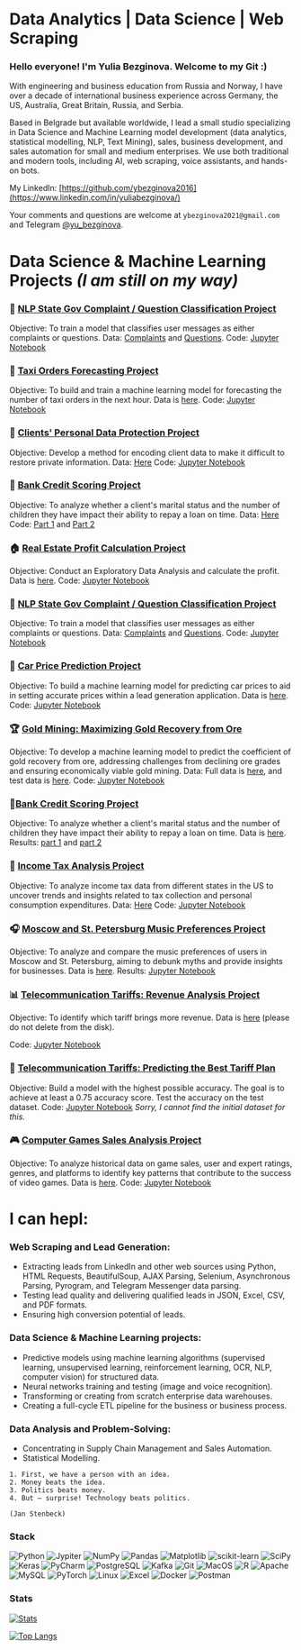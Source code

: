 # Data Analytics | Data Science | Web Scraping

### Hello everyone! I'm Yulia Bezginova. Welcome to my Git :)

With engineering and business education from Russia and Norway, I have over a decade of international business experience across Germany, the US, Australia, Great Britain, Russia, and Serbia.

Based in Belgrade but available worldwide, I lead a small studio specializing in Data Science and Machine Learning model development (data analytics, statistical modelling, NLP, Text Mining), sales, business development, and sales automation for small and medium enterprises. We use both traditional and modern tools, including AI, web scraping, voice assistants, and hands-on bots.

My LinkedIn: [https://github.com/ybezginova2016](https://www.linkedin.com/in/yuliabezginova/)

Your comments and questions are welcome at `ybezginova2021@gmail.com` and Telegram [@yu_bezginova](https://t.me/ybezginova).

# Data Science & Machine Learning Projects _(I am still on my way)_

### 📝 [NLP State Gov Complaint / Question Classification Project](https://github.com/ybezginova2016/NLP_GovComplaintQuestionClassification/blob/main/README.md)
Objective: To train a model that classifies user messages as either complaints or questions.
Data: [Complaints](https://github.com/ybezginova2016/NLP_GovComplaintQuestionClassification/blob/main/questions_test.csv) and [Questions](https://github.com/ybezginova2016/NLP_GovComplaintQuestionClassification/blob/main/questions_test.csv).
Code: [Jupyter Notebook](https://github.com/ybezginova2016/NLP_GovComplaintQuestionClassification/blob/main/main.ipynb)

### 🚖 [Taxi Orders Forecasting Project](https://github.com/ybezginova2016/03_LA_TaxiOrders/blob/main/README.md)
Objective: To build and train a machine learning model for forecasting the number of taxi orders in the next hour.
Data is [here](https://github.com/ybezginova2016/03_LA_TaxiOrders/blob/main/taxi.csv).
Code: [Jupyter Notebook](https://github.com/ybezginova2016/03_LA_TaxiOrders/blob/main/03_LA_taxi_orders_main.ipynb)

### 🔐 [Clients' Personal Data Protection Project](https://github.com/ybezginova2016/01_LA_CustomerDataProtection/blob/main/README.md)
Objective: Develop a method for encoding client data to make it difficult to restore private information.
Data: [Here](https://github.com/ybezginova2016/01_LA_CustomerDataProtection/blob/main/insurance.csv)
Code: [Jupyter Notebook](https://github.com/ybezginova2016/01_LA_CustomerDataProtection/blob/main/01_LA_main_CustomerDataProtection.ipynb)

### 🏦 [Bank Credit Scoring Project](https://github.com/ybezginova2016/DA_2_bank-credit-scoring/blob/main/README.md)
Objective: To analyze whether a client's marital status and the number of children they have impact their ability to repay a loan on time.
Data: [Here](https://github.com/ybezginova2016/DA_2_bank-credit-scoring/blob/main/data_bank_scoring_project.csv)
Code: [Part 1](https://github.com/ybezginova2016/DA_2_bank-credit-scoring/blob/main/data%20cleaning%20(part%201).ipynb) and [Part 2](https://github.com/ybezginova2016/DA_2_bank-credit-scoring/blob/main/data%20analysis%20(part%202).ipynb)

### 🏠 [Real Estate Profit Calculation Project](https://github.com/ybezginova2016/06_DA_RealEstateProfitCalculation/blob/main/README.md)
Objective: Conduct an Exploratory Data Analysis and calculate the profit.
Data is [here](https://github.com/ybezginova2016/06_DA_RealEstateProfitCalculation/blob/main/yandex_realty_data.csv).
Code: [Jupyter Notebook](https://github.com/ybezginova2016/06_DA_RealEstateProfitCalculation/blob/main/preprocessing_eda.ipynb)

### 🏢 [NLP State Gov Complaint / Question Classification Project](https://github.com/ybezginova2016/NLP_GovComplaintQuestionClassification/blob/main/README.md)
Objective: To train a model that classifies user messages as either complaints or questions.
Data: [Complaints](https://github.com/ybezginova2016/NLP_GovComplaintQuestionClassification/blob/main/questions_test.csv) and [Questions](https://github.com/ybezginova2016/NLP_GovComplaintQuestionClassification/blob/main/questions_test.csv).
Code: [Jupyter Notebook](https://github.com/ybezginova2016/NLP_GovComplaintQuestionClassification/blob/main/main.ipynb)

### 🚗 [Car Price Prediction Project](https://github.com/ybezginova2016/02_LA_CarPricePrediction/blob/main/README.md)
Objective: To build a machine learning model for predicting car prices to aid in setting accurate prices within a lead generation application.
Data is [here](https://github.com/ybezginova2016/02_LA_CarPricePrediction/blob/main/autos.csv).
Code: [Jupyter Notebook](https://github.com/ybezginova2016/02_LA_CarPricePrediction/blob/main/car_price_main.ipynb)

### 🏆 [Gold Mining: Maximizing Gold Recovery from Ore](https://github.com/ybezginova2016/04_ML_GoldMining_ToMaximizeAGoldRecoveryFromOre/blob/main/README.md)
Objective: To develop a machine learning model to predict the coefficient of gold recovery from ore, addressing challenges from declining ore grades and ensuring economically viable gold mining.
Data: Full data is [here](https://github.com/ybezginova2016/04_ML_GoldMining_ToMaximizeAGoldRecoveryFromOre/blob/main/gold_recovery_full_new.csv), and test data is [here](https://github.com/ybezginova2016/04_ML_GoldMining_ToMaximizeAGoldRecoveryFromOre/blob/main/gold_recovery_test_new.csv).
Code: [Jupyter Notebook](https://github.com/ybezginova2016/04_ML_GoldMining_ToMaximizeAGoldRecoveryFromOre/blob/main/04_ML_GoldMining_main.ipynb)

### 🏦[Bank Credit Scoring Project](https://github.com/ybezginova2016/DA_2_bank-credit-scoring/blob/main/README.md)
Objective: To analyze whether a client's marital status and the number of children they have impact their ability to repay a loan on time.
Data is [here](https://github.com/ybezginova2016/DA_2_bank-credit-scoring/blob/main/data_bank_scoring_project.csv).
Results: [part 1](https://github.com/ybezginova2016/DA_2_bank-credit-scoring/blob/main/data%20cleaning%20(part%201).ipynb) and [part 2](https://github.com/ybezginova2016/DA_2_bank-credit-scoring/blob/main/data%20analysis%20(part%202).ipynb)

### 💼 [Income Tax Analysis Project](https://github.com/ybezginova2016/DA_5_US_income_tax/blob/main/README.md)
Objective: To analyze income tax data from different states in the US to uncover trends and insights related to tax collection and personal consumption expenditures.
Data: [Here](https://github.com/ybezginova2016/DA_5_US_income_tax/blob/main/income_tax_US_082022.xlsx)
Code: [Jupyter Notebook](https://github.com/ybezginova2016/DA_5_US_income_tax/blob/main/income_tax_main_YBezginova.ipynb)

### 🎧 [Moscow and St. Petersburg Music Preferences Project](https://github.com/ybezginova2016/DA_1_MSK_SPb_music_project/blob/main/README.md)
Objective: To analyze and compare the music preferences of users in Moscow and St. Petersburg, aiming to debunk myths and provide insights for businesses.
Data is [here](https://github.com/ybezginova2016/DA_1_MSK_SPb_music_project/blob/main/yandex_music_project.csv).
Results: [Jupyter Notebook](https://github.com/ybezginova2016/DA_1_MSK_SPb_music_project/blob/main/msk_spb_music_project.ipynb)

### 📊 [Telecommunication Tariffs: Revenue Analysis Project](https://github.com/ybezginova2016/03_DA_Telecommunication_SmartUltra/blob/main/README.md)
Objective: To identify which tariff brings more revenue.
Data is [here](https://drive.google.com/drive/folders/1KG84Fb9jK1GOjNAKyCvh8tKarVDr2qwR?usp=sharing) (please do not delete from the disk).

Code: [Jupyter Notebook](https://github.com/ybezginova2016/03_DA_Telecommunication_SmartUltra/blob/main/main_Telecom_SmartUltra.ipynb)

### 📡 [Telecommunication Tariffs: Predicting the Best Tariff Plan](https://github.com/ybezginova2016/ML_1_telecommunications_tariffs/blob/main/README.md)
Objective: Build a model with the highest possible accuracy. The goal is to achieve at least a 0.75 accuracy score. Test the accuracy on the test dataset.
Code: [Jupyter Notebook](https://github.com/ybezginova2016/ML_1_telecommunications_tariffs/blob/main/ML_telecommunications.ipynb)
*Sorry, I cannot find the initial dataset for this.*

### 🎮 [Computer Games Sales Analysis Project](https://github.com/ybezginova2016/DA_6_Computer_Games/blob/main/README.md)
Objective: To analyze historical data on game sales, user and expert ratings, genres, and platforms to identify key patterns that contribute to the success of video games.
Data is [here](https://github.com/ybezginova2016/DA_6_Computer_Games/blob/main/games.csv).
Code: [Jupyter Notebook](https://github.com/ybezginova2016/DA_6_Computer_Games/blob/main/games_main.ipynb)

# I can hepl:

### Web Scraping and Lead Generation:
- Extracting leads from LinkedIn and other web sources using Python, HTML Requests, BeautifulSoup, AJAX Parsing, Selenium, Asynchronous Parsing, Pyrogram, and Telegram Messenger data parsing.
- Testing lead quality and delivering qualified leads in JSON, Excel, CSV, and PDF formats.
- Ensuring high conversion potential of leads.

### Data Science & Machine Learning projects:
- Predictive models using machine learning algorithms (supervised learning, unsupervised learning, reinforcement learning, OCR, NLP, computer vision) for structured data.
- Neural networks training and testing (image and voice recognition).
- Transforming or creating from scratch enterprise data warehouses.
- Creating a full-cycle ETL pipeline for the business or business process.

### Data Analysis and Problem-Solving:
- Concentrating in Supply Chain Management and Sales Automation.
- Statistical Modelling.

```
1. First, we have a person with an idea. 
2. Money beats the idea. 
3. Politics beats money. 
4. But – surprise! Technology beats politics. 

(Jan Stenbeck)
```
### Stack
![Python](https://img.shields.io/badge/Python-14354C?style=for-the-badge&logo=python&logoColor=white)
![Jypiter](https://img.shields.io/badge/Jupyter-%23F37626.svg?style=for-the-badge&logo=Jupyter&logoColor=white)
![NumPy](https://img.shields.io/badge/numpy%20-%23013243.svg?&style=for-the-badge&logo=numpy&logoColor=white)
![Pandas](https://img.shields.io/badge/pandas%20-%23150458.svg?&style=for-the-badge&logo=pandas&logoColor=white)
![Matplotlib](https://img.shields.io/badge/Matplotlib-%238DD6F9.svg?style=for-the-badge&logo=Matplotlib&logoColor=black)
![scikit-learn](https://img.shields.io/badge/scikit--learn-%23F7931E.svg?style=for-the-badge&logo=scikit-learn&logoColor=white)
![SciPy](https://img.shields.io/badge/SciPy-%230C55A5.svg?style=for-the-badge&logo=scipy&logoColor=%white)
![Keras](https://img.shields.io/badge/Keras%20-%23D00000.svg?&style=for-the-badge&logo=Keras&logoColor=white)
![PyCharm](https://img.shields.io/badge/PyCharm-000000.svg?&style=for-the-badge&logo=PyCharm&logoColor=white)
![PostgreSQL](https://img.shields.io/badge/PostgreSQL-316192?style=for-the-badge&logo=postgresql&logoColor=white)
![Kafka](https://img.shields.io/badge/kafka-000000?style=for-the-badge&logo=apache-kafka&logoColor=white)
![Git](https://img.shields.io/badge/git-%23F05033.svg?style=for-the-badge&logo=git&logoColor=white)
![MacOS](https://img.shields.io/badge/mac%20os-000000?style=for-the-badge&logo=apple&logoColor=white)
![R](https://img.shields.io/badge/r-%23276DC3.svg?style=for-the-badge&logo=r&logoColor=white)
![Apache](https://img.shields.io/badge/apache-%23D42029.svg?style=for-the-badge&logo=apache&logoColor=white)
![MySQL](https://img.shields.io/badge/mysql-%2300f.svg?style=for-the-badge&logo=mysql&logoColor=white)
![PyTorch](https://img.shields.io/badge/PyTorch-%23EE4C2C.svg?style=for-the-badge&logo=PyTorch&logoColor=white)
![Linux](https://img.shields.io/badge/Linux-FCC624?style=for-the-badge&logo=linux&logoColor=black)
![Excel](https://img.shields.io/badge/Microsoft_Excel-217346?style=for-the-badge&logo=microsoft-excel&logoColor=white)
![Docker](https://img.shields.io/badge/docker-%230db7ed.svg?style=for-the-badge&logo=docker&logoColor=white)
![Postman](https://img.shields.io/badge/Postman-FF6C37?style=for-the-badge&logo=postman&logoColor=red)

### Stats
[![Stats](https://github-readme-stats.vercel.app/api?username=ybezginova2016&hide=stars,contribs&theme=gotham&show_icons=true&count_private=true)](https://github.com/ybezginova2016/github-readme-stats)

[![Top Langs](https://github-readme-stats.vercel.app/api/top-langs/?username=ybezginova2016&layout=compact&theme=gotham)](https://github.com/ybezginova2016/github-readme-stats)
